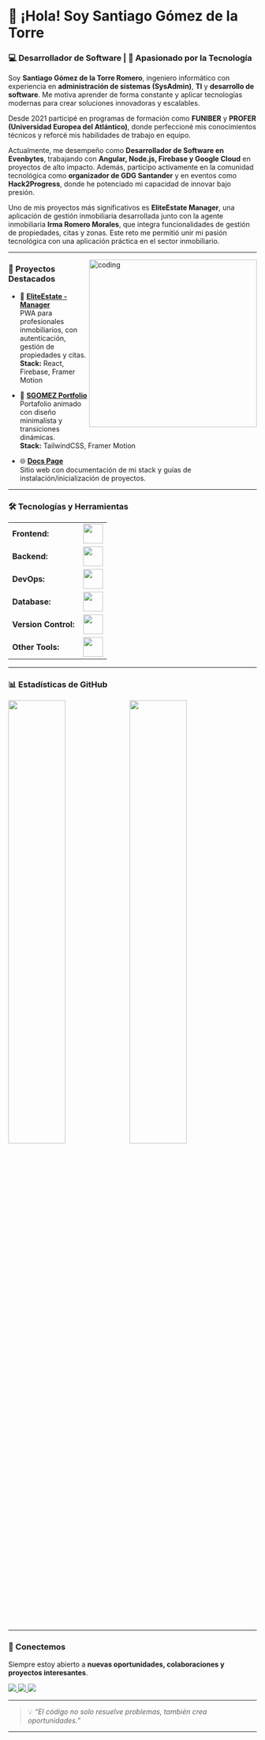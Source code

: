 # 👋 ¡Hola! Soy Santiago Gómez de la Torre  

### 💻 Desarrollador de Software | 🚀 Apasionado por la Tecnología  

Soy **Santiago Gómez de la Torre Romero**, ingeniero informático con experiencia en **administración de sistemas (SysAdmin)**, **TI** y **desarrollo de software**. Me motiva aprender de forma constante y aplicar tecnologías modernas para crear soluciones innovadoras y escalables.  

Desde 2021 participé en programas de formación como **FUNIBER** y **PROFER (Universidad Europea del Atlántico)**, donde perfeccioné mis conocimientos técnicos y reforcé mis habilidades de trabajo en equipo.  

Actualmente, me desempeño como **Desarrollador de Software en Evenbytes**, trabajando con **Angular, Node.js, Firebase y Google Cloud** en proyectos de alto impacto. Además, participo activamente en la comunidad tecnológica como **organizador de GDG Santander** y en eventos como **Hack2Progress**, donde he potenciado mi capacidad de innovar bajo presión.  

Uno de mis proyectos más significativos es **EliteEstate Manager**, una aplicación de gestión inmobiliaria desarrollada junto con la agente inmobiliaria **Irma Romero Morales**, que integra funcionalidades de gestión de propiedades, citas y zonas. Este reto me permitió unir mi pasión tecnológica con una aplicación práctica en el sector inmobiliario.  

---

<img align="right" alt="coding" width="340" src="https://media.tenor.com/NOYF3f82b_gAAAAC/programmer.gif">

### 🚀 Proyectos Destacados  

- 🎯 [**EliteEstate - Manager**](https://github.com/sgomez-dev/EliteEstate-Manager)  
  PWA para profesionales inmobiliarios, con autenticación, gestión de propiedades y citas.  
  **Stack:** React, Firebase, Framer Motion  

- 🧠 [**SGOMEZ Portfolio**](https://github.com/sgomez-dev/sgomez)  
  Portafolio animado con diseño minimalista y transiciones dinámicas.  
  **Stack:** TailwindCSS, Framer Motion  

- 🌐 [**Docs Page**](https://github.com/sgomez-dev/docs)  
  Sitio web con documentación de mi stack y guías de instalación/inicialización de proyectos.  

---

### 🛠️ Tecnologías y Herramientas  
<table>
    <tr>
        <td style="font-weight: bold; padding-right: 10px; vertical-align: center;">Frontend:</td>
        <td><img height="40" src="https://skillicons.dev/icons?i=js,ts,react,angular,tailwind,nextjs"/></td>
    </tr>
    <tr>
        <td style="font-weight: bold; padding-right: 10px; vertical-align: center;">Backend:</td>
        <td><img height="40" src="https://skillicons.dev/icons?i=nodejs,express,java,python,spring"/></td>
    </tr>
    <tr>
        <td style="font-weight: bold; padding-right: 10px; vertical-align: center;">DevOps:</td>
        <td><img height="40" src="https://skillicons.dev/icons?i=docker,kubernetes,jenkins,gcp,aws,linux"/></td>
    </tr>
    <tr>
        <td style="font-weight: bold; padding-right: 10px; vertical-align: center;">Database:</td>
        <td><img height="40" src="https://skillicons.dev/icons?i=mysql,mongodb,firebase"/></td>
    </tr>
    <tr>
        <td style="font-weight: bold; padding-right: 10px; vertical-align: center;">Version Control:</td>
        <td><img height="40" src="https://skillicons.dev/icons?i=git,github"/></td>
    </tr>
    <tr>
        <td style="font-weight: bold; padding-right: 10px; vertical-align: center;">Other Tools:</td>
        <td><img height="40" src="https://skillicons.dev/icons?i=vscode,postman,framermotion"/></td>
    </tr>
</table>

---

### 📊 Estadísticas de GitHub  

<p align="left">
  <img src="https://github-readme-stats.vercel.app/api?username=sgomez-dev&show_icons=true&theme=radical" width="48%" />
  <img src="https://github-readme-stats.vercel.app/api/top-langs/?username=sgomez-dev&layout=compact&theme=radical" width="48%" />
</p>

---

### 🤝 Conectemos  

Siempre estoy abierto a **nuevas oportunidades, colaboraciones y proyectos interesantes**.  

<p align="left">
  <a href="https://linkedin.com/in/sgomez-dev" target="_blank">
    <img src="https://img.shields.io/badge/LinkedIn-blue?style=for-the-badge&logo=linkedin&logoColor=white" />
  </a>
  <a href="https://instagram.com/santigt1503" target="_blank">
    <img src="https://img.shields.io/badge/Instagram-E4405F?style=for-the-badge&logo=instagram&logoColor=white" />
  </a>
  <a href="https://fb.com/santi.gomez.568847" target="_blank">
    <img src="https://img.shields.io/badge/Facebook-1877F2?style=for-the-badge&logo=facebook&logoColor=white" />
  </a>
</p>  

---

> 💡 *“El código no solo resuelve problemas, también crea oportunidades.”*  

---
